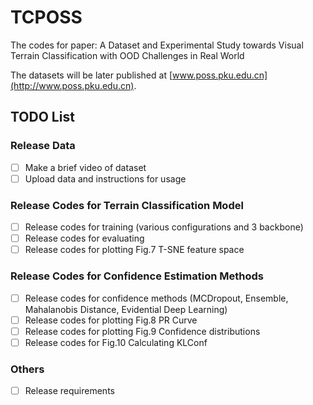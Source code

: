 # TCPOSS
The codes for paper: A Dataset and Experimental Study towards Visual Terrain Classification with OOD Challenges in Real World

The datasets will be later published at [www.poss.pku.edu.cn](http://www.poss.pku.edu.cn).

## TODO List
### Release Data
- [ ] Make a brief video of dataset
- [ ] Upload data and instructions for usage

### Release Codes for Terrain Classification Model
- [ ] Release codes for training (various configurations and 3 backbone)
- [ ] Release codes for evaluating
- [ ] Release codes for plotting Fig.7 T-SNE feature space

### Release Codes for Confidence Estimation Methods
- [ ] Release codes for confidence methods (MCDropout, Ensemble, Mahalanobis Distance, Evidential Deep Learning)
- [ ] Release codes for plotting Fig.8 PR Curve
- [ ] Release codes for plotting Fig.9 Confidence distributions
- [ ] Release codes for Fig.10 Calculating KLConf

### Others
- [ ] Release requirements

